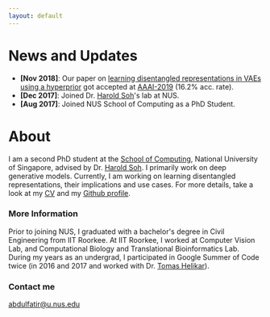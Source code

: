 ```yaml
---
layout: default
---
```


# News and Updates

* **[Nov 2018]**: Our paper on [learning disentangled representations in VAEs using a hyperprior](https://arxiv.org/abs/1809.04497) got accepted at [AAAI-2019](https://aaai.org/Conferences/AAAI-19/) (16.2% acc. rate).
* **[Dec 2017]**: Joined Dr. [Harold Soh](https://haroldsoh.com/)'s lab at NUS.
* **[Aug 2017]**: Joined NUS School of Computing as a PhD Student.

# About

I am a second PhD student at the [School of Computing](https://www.comp.nus.edu.sg/), National University of Singapore, advised by Dr. [Harold Soh](https://haroldsoh.com/). I primarily work on deep generative models. Currently, I am working on learning disentangled representations, their implications and use cases. For more details, take a look at my [CV]({{site.base}}/files/CV.pdf) and my [Github profile](https://github.com/abdulfatir).

### More Information

Prior to joining NUS, I graduated with a bachelor's degree in Civil Engineering from IIT Roorkee. At IIT Roorkee, I worked at Computer Vision Lab, and Computational Biology and Translational Bioinformatics Lab. During my years as an undergrad, I participated in Google Summer of Code twice (in 2016 and 2017 and worked with Dr. [Tomas Helikar](http://helikarlab.org/)).

### Contact me

[abdulfatir@u.nus.edu](mailto:abdulfatir@u.nus.edu)